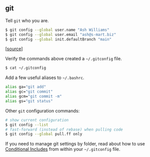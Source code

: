 ## git

Tell `git` who you are.

```bash
$ git config --global user.name "Ash Williams"
$ git config --global user.email "ash@s-mart.biz"
$ git config --global init.defaultBranch "main"
```

[[source](https://git-scm.com/book/en/v2/Customizing-Git-Git-Configuration)]

Verify the commands above created a `~/.gitconfig` file.

```bash
$ cat ~/.gitconfig
```

Add a few useful aliases to `~/.bashrc`.

```bash
alias ga="git add"
alias gc="git commit"
alias gcm="git commit -m"
alias gs="git status"
```

Other `git` configuration commands:

```bash
# show current configuration
$ git config --list
# fast-forward (instead of rebase) when pulling code
$ git config --global pull.ff only
```

If you need to manage git settings by folder, read about how to use
[Conditional Includes](https://stackoverflow.com/a/43654115/2675670)
from within your `~/.gitconfig` file.
